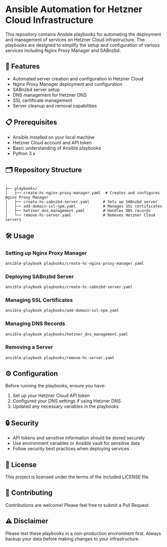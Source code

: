 # Ansible Automation for Hetzner Cloud Infrastructure

This repository contains Ansible playbooks for automating the deployment and management of services on Hetzner Cloud infrastructure. The playbooks are designed to simplify the setup and configuration of various services including Nginx Proxy Manager and SABnzbd.

## 🚀 Features

- Automated server creation and configuration in Hetzner Cloud
- Nginx Proxy Manager deployment and configuration
- SABnzbd server setup
- DNS management for Hetzner DNS
- SSL certificate management
- Server cleanup and removal capabilities

## 📋 Prerequisites

- Ansible installed on your local machine
- Hetzner Cloud account and API token
- Basic understanding of Ansible playbooks
- Python 3.x

## 🗂️ Repository Structure

```
.
├── playbooks/
│   ├── create-hc-nginx-proxy-manager.yaml  # Creates and configures Nginx Proxy Manager
│   ├── create-hc-sabnzbd-server.yaml      # Sets up SABnzbd server
│   ├── add-domain-ssl-npm.yaml            # Manages SSL certificates
│   ├── hetzner_dns_management.yaml        # Handles DNS records
│   └── remove-hc-server.yaml              # Removes Hetzner Cloud servers
```

## 🛠️ Usage

### Setting up Nginx Proxy Manager

```bash
ansible-playbook playbooks/create-hc-nginx-proxy-manager.yaml
```

### Deploying SABnzbd Server

```bash
ansible-playbook playbooks/create-hc-sabnzbd-server.yaml
```

### Managing SSL Certificates

```bash
ansible-playbook playbooks/add-domain-ssl-npm.yaml
```

### Managing DNS Records

```bash
ansible-playbook playbooks/hetzner_dns_management.yaml
```

### Removing a Server

```bash
ansible-playbook playbooks/remove-hc-server.yaml
```

## ⚙️ Configuration

Before running the playbooks, ensure you have:

1. Set up your Hetzner Cloud API token
2. Configured your DNS settings if using Hetzner DNS
3. Updated any necessary variables in the playbooks

## 🔒 Security

- API tokens and sensitive information should be stored securely
- Use environment variables or Ansible vault for sensitive data
- Follow security best practices when deploying services

## 📝 License

This project is licensed under the terms of the included LICENSE file.

## 🤝 Contributing

Contributions are welcome! Please feel free to submit a Pull Request.

## ⚠️ Disclaimer

Please test these playbooks in a non-production environment first. Always backup your data before making changes to your infrastructure.
